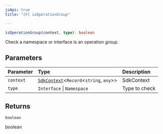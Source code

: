 ```yaml
---
jsApi: true
title: "[F] isOperationGroup"

---
```

```ts
isOperationGroup(context, type): boolean
```

Check a namespace or interface is an operation group.

## Parameters

| Parameter | Type | Description |
| :------ | :------ | :------ |
| `context` | [`SdkContext`](../interfaces/SdkContext.md)<`Record`<`string`, `any`\>\> | SdkContext |
| `type` | `Interface` \| `Namespace` | Type to check |

## Returns

`boolean`

boolean
